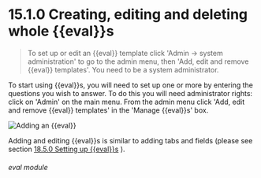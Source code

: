 # 15.1.0    Creating, editing and deleting whole {{eval}}s

> To set up or edit an {{eval}} template click 'Admin -> system administration' to go to the admin menu, then 'Add, edit and remove {{eval}} templates'. You need to be a system administrator. 

To start using {{eval}}s, you will need to set up one or more by entering the questions you wish to answer. To do this you will need administrator rights: click on 'Admin' on the main menu. From the admin menu click 'Add, edit and remove {{eval}} templates' in the 'Manage {{eval}}s' box.

![Adding an {{eval}}]({{imgpath}}116a.png)

Adding and editing {{eval}}s is similar to adding tabs and fields (please see section [18.5.0  Setting up {{eval}}s](/help/index/v/{{version}}/p/18.5.0) ). 

###### eval module

